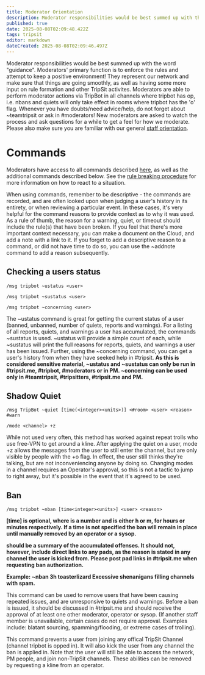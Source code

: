 ```yaml
---
title: Moderator Orientation
description: Moderator responsibilities would be best summed up with the word "guidance". Moderators' primary function is to enforce the rules and attempt to keep a...
published: true
date: 2025-08-08T02:09:48.422Z
tags: tripsit
editor: markdown
dateCreated: 2025-08-08T02:09:46.497Z
---
```


Moderator responsibilities would be best summed up with the word "guidance". Moderators' primary function is to enforce the rules and attempt to keep a positive environment! They represent our network and make sure that things are going smoothly, as well as having some more input on rule formation and other TripSit activites. Moderators are able to perform moderator actions via TripBot in all channels where tripbot has op, i.e. nbans and quiets will only take effect in rooms where tripbot has the 'o' flag. Whenever you have doubts/need advice/help, do not forget about ~teamtripsit or ask in #moderators! New moderators are asked to watch the process and ask questions for a while to get a feel for how we moderate. Please also make sure you are familiar with our general [staff orientation](https://wiki.tripsit.me/wiki/Orientation). 

# Commands

Moderators have access to all commands described [here](https://wiki.tripsit.me/wiki/Guardian_Orientation), as well as the additional commands described below. See the [rule breaking procedure](https://wiki.tripsit.me/wiki/Rule_Breaking_Procedure) for more information on how to react to a situation. 

When using commands, remember to be descriptive - the commands are recorded, and are often looked upon when judging a user's history in its entirety, or when reviewing a particular event. In these cases, it's very helpful for the command reasons to provide context as to why it was used. As a rule of thumb, the reason for a warning, quiet, or timeout should include the rule(s) that have been broken. If you feel that there's more important context necessary, you can make a document on the Cloud, and add a note with a link to it. If you forget to add a descriptive reason to a command, or did not have time to do so, you can use the ~addnote command to add a reason subsequently.

## Checking a users status

```
/msg tripbot ~ustatus <user>

/msg tripbot ~sustatus <user>

/msg tripbot ~concerning <user>
```

The ~ustatus command is great for getting the current status of a user (banned, unbanned, number of quiets, reports and warnings). For a listing of all reports, quiets, and warnings a user has accumulated, the commands ~sustatus is used. ~ustatus will provide a simple count of each, while ~sustatus will print the full reasons for reports, quiets, and warnings a user has been issued. Further, using the ~concerning command, you can get a user's history from when they have seeked help in #tripsit. **As this is considered sensitive material, ~ustatus and ~sustatus can only be run in #tripsit.me, #tripbot, #moderators or in PM. ~concerning can be used only in #teamtripsit, #tripsitters, #tripsit.me and PM.**

## Shadow Quiet

```
/msg TripBot ~quiet [time(<integer><units>)] <#room> <user> <reason> #warn

/mode <channel> +z
```

While not used very often, this method has worked against repeat trolls who use free-VPN to get around a kline. After applying the quiet on a user, mode +z allows the messages from the user to still enter the channel, but are only visible by people with the +o flag. In effect, the user still thinks they're talking, but are not inconveniencing anyone by doing so. Changing modes in a channel requires an Operator's approval, so this is not a tactic to jump to right away, but it's possible in the event that it's agreed to be used. 

## Ban

```
/msg tripbot ~nban [time<integer><units>] <user> <reason>
```

**[time] is optional, where <integer> is a number and <units> is either h or m, for hours or minutes respectively. If a time is not specified the ban will remain in place until manually removed by an operator or a sysop.**

**<reason> should be a summary of the accumulated offenses. It should not, however, include direct links to any pads, as the reason is stated in any channel the user is kicked from. Please post pad links in #tripsit.me when requesting ban authorization.**

**Example: ~nban 3h toasterlizard Excessive shenanigans filling channels with spam.**

This command can be used to remove users that have been causing repeated issues, and are unresponsive to quiets and warnings. Before a ban is issued, it should be discussed in #tripsit.me and should receive the approval of at least one other moderator, operator or sysop. (If another staff member is unavailable, certain cases do not require approval. Examples include: blatant sourcing, spamming/flooding, or extreme cases of trolling).

This command prevents a user from joining any offical TripSit Channel (channel tripbot is opped in). It will also kick the user from any channel the ban is applied in. Note that the user will still be able to access the network, PM people, and join non-TripSit channels. These abilities can be removed by requesting a kline from an operator.